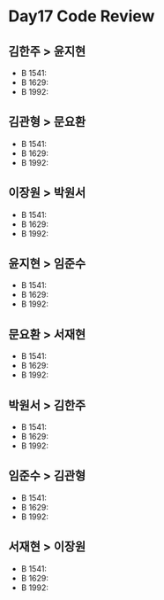 # Day17 Code Review

## 김한주 > 윤지현

- B 1541:
- B 1629:
- B 1992:

## 김관형 > 문요환

- B 1541:
- B 1629:
- B 1992:

## 이장원 > 박원서

- B 1541:
- B 1629:
- B 1992:

## 윤지현 > 임준수

- B 1541:
- B 1629:
- B 1992:

## 문요환 > 서재현

- B 1541:
- B 1629:
- B 1992:

## 박원서 > 김한주

- B 1541:
- B 1629:
- B 1992:

## 임준수 > 김관형

- B 1541:
- B 1629:
- B 1992:

## 서재현 > 이장원

- B 1541:
- B 1629:
- B 1992:
